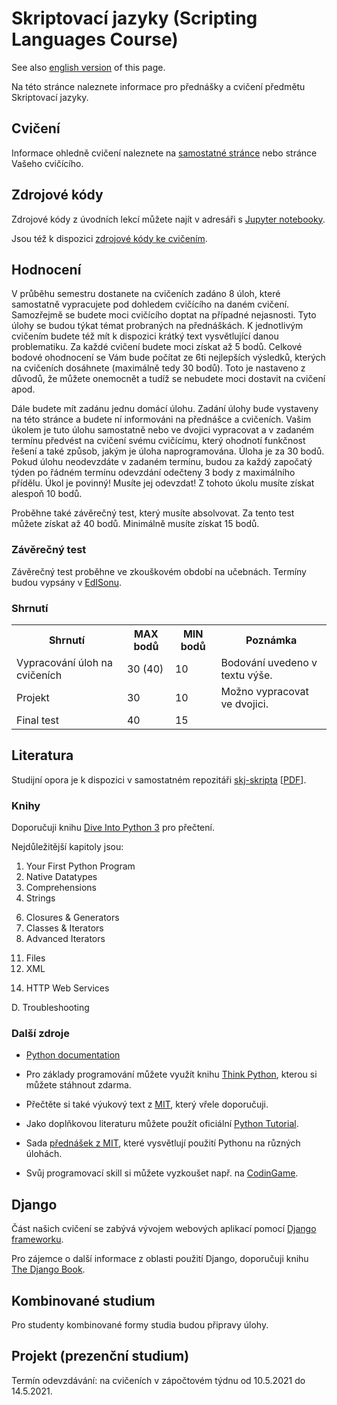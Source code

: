 # Skriptovací jazyky (Scripting Languages Course)

See also [english version](README_en.md) of this page.

Na této stránce naleznete informace pro přednášky a cvičení předmětu Skriptovací jazyky.


## Cvičení

Informace ohledně cvičení naleznete na [samostatné stránce](exercises.md) nebo stránce Vašeho cvičícího.


## Zdrojové kódy

Zdrojové kódy z úvodních lekcí můžete najít v adresáři s [Jupyter notebooky](notebooks).

Jsou též k dispozici [zdrojové kódy ke cvičením](labs).


## Hodnocení

V průběhu semestru dostanete na cvičeních zadáno 8 úloh, které samostatně vypracujete pod dohledem cvičícího na daném cvičení. Samozřejmě se budete moci cvičícího doptat na případné nejasnosti. Tyto úlohy se budou týkat témat probraných na přednáškách. K jednotlivým cvičením budete též mít k dispozici krátký text vysvětlující danou problematiku. Za každé cvičení budete moci získat až 5 bodů. Celkové bodové ohodnocení se Vám bude počítat ze 6ti nejlepších výsledků, kterých na cvičeních dosáhnete (maximálně tedy 30 bodů). Toto je nastaveno z důvodů, že můžete onemocnět a tudíž se nebudete moci dostavit na cvičení apod.

Dále budete mít zadánu jednu domácí úlohu. Zadání úlohy bude vystaveny na této stránce a budete ní informováni na přednášce a cvičeních. Vašim úkolem je tuto úlohu samostatně nebo ve dvojici vypracovat a v zadaném termínu předvést na cvičení svému cvičícímu, který ohodnotí funkčnost řešení a také způsob, jakým je úloha naprogramována. Úloha je za 30 bodů. Pokud úlohu neodevzdáte v zadaném termínu, budou za každý započatý týden po řádném termínu odevzdání odečteny 3 body z maximálního přídělu. Úkol je povinný! Musíte jej odevzdat! Z tohoto úkolu musíte získat alespoň 10 bodů.

Proběhne také závěrečný test, který musíte absolvovat. Za tento test můžete získat až 40 bodů. Minimálně musíte získat 15 bodů.


### Závěrečný test

Závěrečný test proběhne ve zkouškovém období na učebnách. Termíny budou vypsány v [EdISonu](https://edison.vsb.cz).


### Shrnutí

<table>
<tr>
    <th>Shrnutí</th><th>MAX bodů</th><th>MIN bodů</th><th>Poznámka</th>
</tr>
<tr>
    <td>Vypracování úloh na cvičeních</td><td>30 (40)</td><td>10</td><td>Bodování uvedeno v textu výše.</td>
</tr>
<tr>
    <td>Projekt</td><td>30</td><td>10</td><td>Možno vypracovat ve dvojici.</td>
</tr>
<tr>
    <td>Final test</td><td>40</td><td>15</td>
</tr>
</table>


## Literatura

Studijní opora je k dispozici v samostatném repozitáři [skj-skripta](http://github.com/geordi/spja-skripta) [[PDF](http://mrl.cs.vsb.cz/people/gaura/skj/skripta.pdf)].


### Knihy

Doporučuji knihu [Dive Into Python 3](https://diveintopython3.problemsolving.io/) pro přečtení.

Nejdůležitější kapitoly jsou:
1. Your First Python Program
2. Native Datatypes
3. Comprehensions
4. Strings
<!--Regular Expressions-->
6. Closures & Generators
7. Classes & Iterators
8. Advanced Iterators
<!--9. Unit Testing-->
<!--10. Refactoring-->
11. Files
12. XML
<!--13. Serializing Python Objects-->
14. HTTP Web Services
<!--Case Study: Porting chardet to Python 3
Packaging Python Libraries
Porting Code to Python 3 with 2to3
Special Method Names
Where to Go From Here-->
D. Troubleshooting


### Další zdroje

* [Python documentation](http://docs.python.org/index.html)

<!--An interesting online interactive course found at Codeacademy .-->

* Pro základy programování můžete využít knihu [Think Python](http://www.greenteapress.com/thinkpython/), kterou si můžete stáhnout zdarma.

* Přečtěte si také výukový text z [MIT](http://ocw.mit.edu/courses/electrical-engineering-and-computer-science/6-01sc-introduction-to-electrical-engineering-and-computer-science-i-spring-2011/Syllabus/MIT6_01SCS11_notes.pdf), který vřele doporučuji.

* Jako doplňkovou literaturu můžete použít oficiální [Python Tutorial](http://ocw.mit.edu/courses/electrical-engineering-and-computer-science/6-01sc-introduction-to-electrical-engineering-and-computer-science-i-spring-2011/Syllabus/MIT6_01SCS11_notes.pdf).

* Sada [přednášek z MIT](https://www.youtube.com/watch?v=ewd7Lf2dr5Q&list=PL2C8C1F1B1FD608C0), které vysvětlují použití Pythonu na různých úlohách.

* Svůj programovací skill si můžete vyzkoušet např. na [CodinGame](https://www.codingame.com/start).


## Django

Část našich cvičení se zabývá vývojem webových aplikací pomocí [Django frameworku](http://www.djangoproject.com/).
<!--There are also Czech pages where you can find documentation for version 1.0 in Czech.-->
Pro zájemce o další informace z oblasti použití Django, doporučuji knihu [The Django Book](https://djangobook.com/).

<!--Nice series about Djang was published on Zdroják server.-->

## Kombinované studium

Pro studenty kombinované formy studia budou připravy úlohy.
<!-- Termín odevzdání jednotlivých úkolů (budou se postupně objevovat na této stránce) je ideálně do zápočtového týdne. Není však problém odevzdat úkoly a vyplnit test i v pozdějším termínu (ideálně tak do 2. týdne zkouškového období).
-->

## Projekt (prezenční studium)

Termín odevzdávání: na cvičeních v zápočtovém týdnu od 10.5.2021 do 14.5.2021.

<!--
Pomocí Django frameworku naprogramujte jednoduchou webovou aplikaci, která bude splňovat následující kritéria (můžete využít již hotového projektu do předmětu DB I s tím, že jeho návrh použijete jako základ Vaší Django aplikace):

* aplikace bude obsahovat alespoň 6 modelů (2 řešitelé) nebo 3 modely (1 řešitel), které budou vzájemně provázány vazbou
* k modelům vytvořte adekvátní administrativní rozhraní
* aplikace bude obsahovat alespoň 12 view (2 řešitelé) nebo 6 view (1 řešitel) a s tím spojené URL, které budou s modely pracovat
* view Vaší aplikace budou obsah předávat templatům (budete tedy implementovat 12 templatů (2 řešitelé) nebo 6 templatů (1 řešitel)
* aplikace bude obsahovat alespoň 6 formulářů (2 řešitelé) nebo 3 formuláře (1 řešitel) (ať už formulář vázaný na model nebo Váš vlastní)
* výsledná aplikace by měla tvořit nějaký logický celek, tj. jednotlivé stánky na sebe budou odkazoval pomocí linků
* blogovací a fórum aplikace nejsou přípustné, neboť jsme je dělali na přednášce
* projekt na téma benzínové stanice není přípustný, neboť jsme jej dělali na cvičeních
* aplikace nemusí obsahovat grafické prvky a CSS styly
* aplikace nemusí obsahovat geografickou složku
* aplikace nesmí obsahovat generické view

Aplikace může být např. Vaše velmi jednoduchá implementace služby Twitter, část školního informačního systému (udělování zápočtu studentům), nějaká část modré stránky (Facebook), apod.
-->


<!--
Project for full-time students
The assignment of the project for full-time students is given as task 5 (full-time) .

Combined Studies
For students of the combined form of study, 4 tasks will be prepared. The deadline for submitting individual tasks (they will gradually appear on this page) is ideally within the credit week. However, it is no problem to submit the tasks and complete the test at a later date (ideally by the 2nd week of the examination period).

Assign tasks to the tutor's e-mail, where the subject will be: SPJA-KOMB-PROJ-X-login , where X is the task number and login is your student number. Your solutions will be continuously reviewed and scored. Of course, discussions on the solutions will be on tutorials.

Evaluation
Task type	MAX points	MIN points	Note
Submitting a set of 4 tasks	60	25	All assignments must be submitted!
Test	40	15 Dec	
Dates of tests
Below are terms of credit tests for the combined form of study. The test can be repeated. So you can come to more dates if you test. Everything will take place in the EB405 classroom.

Date	Time
6. 1. 2017	14:00
9. 1. 2017	14:00
11. 1. 2017	14:00
13. 1. 2017	14:00
20. 1. 2017	14:00
-->


<!--
## Distance Students Tasks

### Task 1

Implement the `dot_product` and `cross_product` functions to return the scalar and vector product of the vectors. As input, consider 2D and 3D vectors, which will be represented by a sheet (in the case of a vector product, consider only 3D vectors). Be sure to treat when the vectors are not 2D or 3D, and when the functions get vectors of different lengths. In this case, the function returns None .

Input function: two sheets representing vectors (suppose 2D and 3D vectors)
Function output: number (for dot_product ) or list (for cross_product )

Sample:

`dot_product ([1,2,2], [0,1,2])`
Output: `2`

`cross_product ([1,2,2], [0,1,2])`
Output: `[4, -2, 1]`

Example of incorrect entry (not all combinations listed):

`cross_product ([1, 2, 0], [0, 1, 2, 4])`
Output: `None`


### Task 2

Program `make_index` and `search_by_index`

Description of function `make_index`:
Creates an index of words from the input file with information on which lines are words.
The index is saved to a file.
A space separator is a space, period, comma, semicolon, question mark, exclamation mark, and quotation marks.

Index format:
`<word> <line1> <line2> ... <lineN>`

Each word is on a separate line.

Example:
```
first-rate
flexible 18
for 12 13 20 25 27 29
```

The register shall be sorted lexicographically. Line numbers are sorted and not repeated.

Input: The name of the input file and the name of the file in which the index will be stored
Output: None

Description of function `search_by_index`:
Uses the created index and returns the line numbers that contain the word.

Input: The name of the index file and the search word
Output: Integer list

Example:
```
make_index ("input.txt", "index.txt")
search_by_index ("index.txt", "Python")
```
Output: `[1, 3, 16, 18, 20, 21, 23, 25, 27, 29, 31, 32, 34, 36, 37, 39, 41, 42, 44, 46]`

`search_by_index ("index.txt", "Kreatrix")`
Output: `[]`

Test data:
The test input file is available here.
A test index file is also available.
If you're using Windows, be careful not to break the line that is in this Unix-style file, or encode the input file.

Further specification specifications
All exceptions must be handled in the program.
To work with sheets, use the "list comprehension" that we used a lot in exercises. Do not use map and reduce functions.
To parse an input file and hyphenate delimiters, first edit the input file using the `string.translate` function (link to the documentation),
then separate the lines with a single delimiter.
This will eliminate the browsing of each character on the line.
An index file reverse lookup will be effective;
you won't create a new dictionary.
You just browse the file and return the result for that word.
The same rules as above apply to work with the sheet.
Use slicing where possible.


Task 3 (combined)
Program the Inventar and Item classes.

Description of the "Item" class:
The class represents a physical item owned by VŠB. Its attributes and methods are listed below:

The item id is always a string in the form <fakulta> / number , where <fakulta> is one of the following abbreviations: FEI, HGF, EkF, FBI, FMMI, FS, FAST.

Amortization method amortizes the item according to the given amortization coefficient. When you create an object, the original price and the residual price are set to the same value. For amortization, the residual cost will be reduced. The formula for calculating the residual price is as follows:
residual_price = residual_price - original_price * co-amortization

The __str__ method will return a string in the following form: Type: <type>, ID: <id>, Room: <room> , where the values ​​between the arrows will be the current values ​​of the item. The method is called, for example, when using print . An example is given below.

Its attributes and methods are listed below:

Class Item:

attributes:
id
name
room
original price
residue_price
coef_amortization
methods:
__init __ (self, id, name, room, price, coefficient)
amortization (self)
__str __
Description of the "Inventar" class:
The class represents the database of VŠB property. Simple adding, browsing the number of items and browsing the total price of assets can be performed over this database.

Implement the database containing the assets as a dictionary where the key is the item id.

The item_price method returns the residual price of all items that belong to the faculty.

The count_items method returns the number of items belonging to the faculty.

The amortization method amortizes the items belonging to the faculty.

The class attributes and methods are listed below:

Inventar Class:

attributes:
inventar (dictionary)
methods:
__init __
add (self, property)
count_items (self, faculty)
price_item (self, faculty)
amortization (self, faculty)
Example:
inventory = Inventory ()
inventory add (Item ("FEI / 4605511", "Chair", "A1036", 1600, 0.05))
inventory add (Item ("FEI / 4605512", "Stul", "A1036", 2360, 0.05))
print inventory.inventar ["FEI / 4605511"]
print inventory.price_item ("FEI")
amortization inventory ("FEI")
print inventory.price_item ("FEI")
print inventory.price_item ("HGF")

Exit:
Type: Chair, ID: FEI / 4605511, Room: A1036
3960
3762.0
0

Task 4 (combined)
Due date: in the week of 17.12.2012 to 20.12.2012

Create a simple XML-RPC service that works with a property inventory that is very similar to the previous assignment. However, the declarations of some methods are different.

Program the Inventar and Item classes.

Description of the "Item" class:
The class represents a physical item owned by VŠB. Its attributes and methods are listed below:

The item id is always a string in the form <fakulta> / number where <fakulta> is one of the following abbreviations: FEI, HGF, EkF, FBI, FMMI, FS, FAST

Amortization method amortizes the item according to the given amortization coefficient. When you create an object, the original price and the residual price are set to the same value. For amortization, the residual cost will be reduced. The formula for calculating the residual price is as follows:
residual_price = residual_price - original_price * co-amortization

The __str__ method will return a string in the following form: Name: <name>, ID: <id>, Room: <room> , where the values ​​between the arrows will be the current values ​​of the item. The method is called, for example, when using print .

The vrat_xml_element method returns an item as an XML element from the Python ElementTree module. Use this method when saving a database. Start with a sample representation of one item in your inventory, which you can download below.

Attributes and methods of the Item class:

attributes:
id
name
room
original price
residue_price
coef_amortization
methods:
__init __ (self, id, name, room, original_price, residual_price, amortization)
amortization (self)
return_xml_element (self)
__str __
Of course, you can add additional attributes or methods to make your work easier.

Description of the "Inventar" class:
The class represents the VŠB property database and is also an XML-RPC service for remote access to this database. Above this database it is possible to perform simple operations of adding, browsing the number of items, browsing the total price of assets, carrying out amortization of assets and permanently saving this database to an XML file. This ensures that if the service is stopped and then started, you will still have items that you added while the service was running.

The database will be saved to an XML data file whose name will be passed as an argument to the Inventar class constructor. You can represent the database in memory as last time using a dictionary. However, this is not a requirement, so this attribute is not mentioned in the list below.

Note that only the following methods can be called from the client: add , item_path , number_of_items , make_amortization .

The import_xml_db method retrieves the file passed to the constructor. Loads the database from the XML data into memory for further work using methods from the Python ElementTree module.

The save_xml_db method saves assets from memory to an XML file using methods from the Python ElementTree module.

The add method adds the entry to the database. When you call this method on a client with an argument that is an instance of the Item class, that instance is passed as a dictionary. This is the standard behavior of XML-RPC. It is therefore necessary to recreate an object of the Item type from this dictionary.

The item_price method returns the residual price of all items that belong to the faculty.

The count_items method returns the number of items belonging to the faculty.

The amortization method amortizes the items belonging to the faculty.

Attributes and methods of the Inventar class:

attributes:
xml_db_file
methods:
__init __ (self, xml_db)
import_xml_db
uloz_xml_db
add (self, item)
count_items (self, faculty)
price_item (self, faculty)
amortization (self, faculty)
Think carefully when it is necessary to store the database in memory into XML, because you do not have to call the save method from the client and you are not sure whether the service will still be accessible.

The initial database that can be used as a constructor argument is available here: inventar.xml . Also, review the structure of the XML document to correctly create an XML representation of the Item class and the entire database for future execution.

Also, remember that methods called via XML-RPC must return something. So if you do not expect any return value on the client side, simply return integer 0.

Test your service properly using ideally two clients according to the following instructions. You can use the following sequence of steps to test the permanent storage of items in an XML file:

start the service
run client with browsing, adding items and amortization
turn the service off and then on
the browsing service should already be reflected here, the amortized cost of the items should already be reflected here
Use the following Python modules for implementation: xml.etree.ElementTree and SimpleXMLRPCServer (or other standard modules).

Use the ElementTree module help to work with XML.
-->
